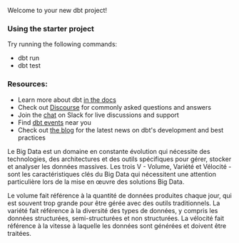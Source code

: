 Welcome to your new dbt project!

### Using the starter project

Try running the following commands:
- dbt run
- dbt test


### Resources:
- Learn more about dbt [in the docs](https://docs.getdbt.com/docs/introduction)
- Check out [Discourse](https://discourse.getdbt.com/) for commonly asked questions and answers
- Join the [chat](https://community.getdbt.com/) on Slack for live discussions and support
- Find [dbt events](https://events.getdbt.com) near you
- Check out [the blog](https://blog.getdbt.com/) for the latest news on dbt's development and best practices


Le Big Data est un domaine en constante évolution qui nécessite des technologies, des architectures et des outils spécifiques pour gérer, stocker et analyser les données massives. Les trois V - Volume, Variété et Vélocité - sont les caractéristiques clés du Big Data qui nécessitent une attention particulière lors de la mise en œuvre des solutions Big Data.

Le volume fait référence à la quantité de données produites chaque jour, qui est souvent trop grande pour être gérée avec des outils traditionnels.
La variété fait référence à la diversité des types de données, y compris les données structurées, semi-structurées et non structurées.
La vélocité fait référence à la vitesse à laquelle les données sont générées et doivent être traitées.

